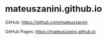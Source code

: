 # mateuszanini.github.io

GitHub: https://github.com/mateuszanini

GitHub Pages: https://mateuszanini.github.io
